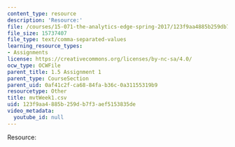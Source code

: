 ```yaml
---
content_type: resource
description: 'Resource:'
file: /courses/15-071-the-analytics-edge-spring-2017/123f9aa4885b259db7f3aef5153835de_mvtWeek1.csv
file_size: 15737407
file_type: text/comma-separated-values
learning_resource_types:
- Assignments
license: https://creativecommons.org/licenses/by-nc-sa/4.0/
ocw_type: OCWFile
parent_title: 1.5 Assignment 1
parent_type: CourseSection
parent_uid: 0af41c2f-ca68-84fa-b36c-0a31155319b9
resourcetype: Other
title: mvtWeek1.csv
uid: 123f9aa4-885b-259d-b7f3-aef5153835de
video_metadata:
  youtube_id: null
---
```

Resource: